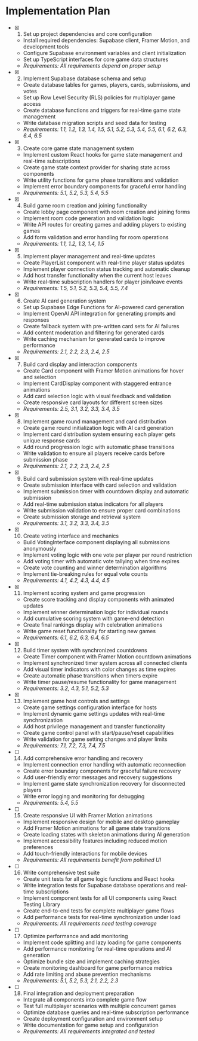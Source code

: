 # Implementation Plan

- [x] 1. Set up project dependencies and core configuration

  - Install required dependencies: Supabase client, Framer Motion, and development tools
  - Configure Supabase environment variables and client initialization
  - Set up TypeScript interfaces for core game data structures
  - _Requirements: All requirements depend on proper setup_

- [x] 2. Implement Supabase database schema and setup

  - Create database tables for games, players, cards, submissions, and votes
  - Set up Row Level Security (RLS) policies for multiplayer game access
  - Create database functions and triggers for real-time game state management
  - Write database migration scripts and seed data for testing
  - _Requirements: 1.1, 1.2, 1.3, 1.4, 1.5, 5.1, 5.2, 5.3, 5.4, 5.5, 6.1, 6.2, 6.3, 6.4, 6.5_

- [x] 3. Create core game state management system

  - Implement custom React hooks for game state management and real-time subscriptions
  - Create game state context provider for sharing state across components
  - Write utility functions for game phase transitions and validation
  - Implement error boundary components for graceful error handling
  - _Requirements: 5.1, 5.2, 5.3, 5.4, 5.5_

- [x] 4. Build game room creation and joining functionality

  - Create lobby page component with room creation and joining forms
  - Implement room code generation and validation logic
  - Write API routes for creating games and adding players to existing games
  - Add form validation and error handling for room operations
  - _Requirements: 1.1, 1.2, 1.3, 1.4, 1.5_

- [x] 5. Implement player management and real-time updates

  - Create PlayerList component with real-time player status updates
  - Implement player connection status tracking and automatic cleanup
  - Add host transfer functionality when the current host leaves
  - Write real-time subscription handlers for player join/leave events
  - _Requirements: 1.5, 5.1, 5.2, 5.3, 5.4, 5.5, 7.4_

- [x] 6. Create AI card generation system

  - Set up Supabase Edge Functions for AI-powered card generation
  - Implement OpenAI API integration for generating prompts and responses
  - Create fallback system with pre-written card sets for AI failures
  - Add content moderation and filtering for generated cards
  - Write caching mechanism for generated cards to improve performance
  - _Requirements: 2.1, 2.2, 2.3, 2.4, 2.5_

- [x] 7. Build card display and interaction components

  - Create Card component with Framer Motion animations for hover and selection
  - Implement CardDisplay component with staggered entrance animations
  - Add card selection logic with visual feedback and validation
  - Create responsive card layouts for different screen sizes
  - _Requirements: 2.5, 3.1, 3.2, 3.3, 3.4, 3.5_

- [x] 8. Implement game round management and card distribution

  - Create game round initialization logic with AI card generation
  - Implement card distribution system ensuring each player gets unique response cards
  - Add round progression logic with automatic phase transitions
  - Write validation to ensure all players receive cards before submission phase
  - _Requirements: 2.1, 2.2, 2.3, 2.4, 2.5_

- [x] 9. Build card submission system with real-time updates

  - Create submission interface with card selection and validation
  - Implement submission timer with countdown display and automatic submission
  - Add real-time submission status indicators for all players
  - Write submission validation to ensure proper card combinations
  - Create submission storage and retrieval system
  - _Requirements: 3.1, 3.2, 3.3, 3.4, 3.5_

- [x] 10. Create voting interface and mechanics

  - Build VotingInterface component displaying all submissions anonymously
  - Implement voting logic with one vote per player per round restriction
  - Add voting timer with automatic vote tallying when time expires
  - Create vote counting and winner determination algorithms
  - Implement tie-breaking rules for equal vote counts
  - _Requirements: 4.1, 4.2, 4.3, 4.4, 4.5_

- [x] 11. Implement scoring system and game progression

  - Create score tracking and display components with animated updates
  - Implement winner determination logic for individual rounds
  - Add cumulative scoring system with game-end detection
  - Create final rankings display with celebration animations
  - Write game reset functionality for starting new games
  - _Requirements: 6.1, 6.2, 6.3, 6.4, 6.5_

- [x] 12. Build timer system with synchronized countdowns

  - Create Timer component with Framer Motion countdown animations
  - Implement synchronized timer system across all connected clients
  - Add visual timer indicators with color changes as time expires
  - Create automatic phase transitions when timers expire
  - Write timer pause/resume functionality for game management
  - _Requirements: 3.2, 4.3, 5.1, 5.2, 5.3_

- [x] 13. Implement game host controls and settings

  - Create game settings configuration interface for hosts
  - Implement dynamic game settings updates with real-time synchronization
  - Add host privilege management and transfer functionality
  - Create game control panel with start/pause/reset capabilities
  - Write validation for game setting changes and player limits
  - _Requirements: 7.1, 7.2, 7.3, 7.4, 7.5_

- [ ] 14. Add comprehensive error handling and recovery

  - Implement connection error handling with automatic reconnection
  - Create error boundary components for graceful failure recovery
  - Add user-friendly error messages and recovery suggestions
  - Implement game state synchronization recovery for disconnected players
  - Write error logging and monitoring for debugging
  - _Requirements: 5.4, 5.5_

- [ ] 15. Create responsive UI with Framer Motion animations

  - Implement responsive design for mobile and desktop gameplay
  - Add Framer Motion animations for all game state transitions
  - Create loading states with skeleton animations during AI generation
  - Implement accessibility features including reduced motion preferences
  - Add touch-friendly interactions for mobile devices
  - _Requirements: All requirements benefit from polished UI_

- [ ] 16. Write comprehensive test suite

  - Create unit tests for all game logic functions and React hooks
  - Write integration tests for Supabase database operations and real-time subscriptions
  - Implement component tests for all UI components using React Testing Library
  - Create end-to-end tests for complete multiplayer game flows
  - Add performance tests for real-time synchronization under load
  - _Requirements: All requirements need testing coverage_

- [ ] 17. Optimize performance and add monitoring

  - Implement code splitting and lazy loading for game components
  - Add performance monitoring for real-time operations and AI generation
  - Optimize bundle size and implement caching strategies
  - Create monitoring dashboard for game performance metrics
  - Add rate limiting and abuse prevention mechanisms
  - _Requirements: 5.1, 5.2, 5.3, 2.1, 2.2, 2.3_

- [ ] 18. Final integration and deployment preparation
  - Integrate all components into complete game flow
  - Test full multiplayer scenarios with multiple concurrent games
  - Optimize database queries and real-time subscription performance
  - Create deployment configuration and environment setup
  - Write documentation for game setup and configuration
  - _Requirements: All requirements integrated and tested_
